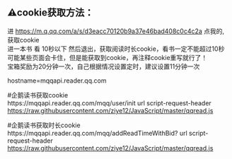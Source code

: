## ⚠️cookie获取方法：  
进 https://m.q.qq.com/a/s/d3eacc70120b9a37e46bad408c0c4c2a  点我的,获取cookie  
进一本书 看 10秒以下 然后退出，获取阅读时长cookie，看书一定不能超过10秒  
可能某些页面会卡住，但是能获取到cookie，再注释cookie重写就行了！  
宝箱奖励为20分钟一次，自己根据情况设置定时，建议设置11分钟一次 

hostname=mqqapi.reader.qq.com  

#企鹅读书获取cookie  
https:\/\/mqqapi\.reader\.qq\.com\/mqq\/user\/init url script-request-header https://raw.githubusercontent.com/ziye12/JavaScript/master/qqread.js

#企鹅读书获取时长cookie  
https:\/\/mqqapi\.reader\.qq\.com\/mqq\/addReadTimeWithBid? url script-request-header https://raw.githubusercontent.com/ziye12/JavaScript/master/qqread.js
